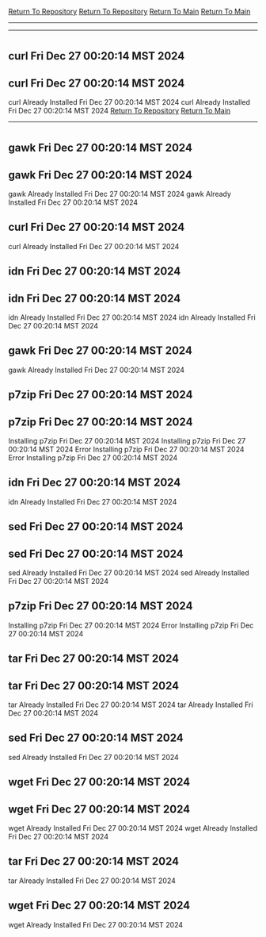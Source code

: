 [Return To Repository](https://github.com/DigitalWarrior/piholeparser/)
[Return To Repository](https://github.com/DigitalWarrior/piholeparser/)
[Return To Main](https://github.com/DigitalWarrior/piholeparser/blob/master/RecentRunLogs/Mainlog.md)
[Return To Main](https://github.com/DigitalWarrior/piholeparser/blob/master/RecentRunLogs/Mainlog.md)
____________________________________
____________________________________
# 
# 
## curl Fri Dec 27 00:20:14 MST 2024
## curl Fri Dec 27 00:20:14 MST 2024
curl Already Installed Fri Dec 27 00:20:14 MST 2024
curl Already Installed Fri Dec 27 00:20:14 MST 2024
[Return To Repository](https://github.com/DigitalWarrior/piholeparser/)
[Return To Main](https://github.com/DigitalWarrior/piholeparser/blob/master/RecentRunLogs/Mainlog.md)
____________________________________
# 
## gawk Fri Dec 27 00:20:14 MST 2024
## gawk Fri Dec 27 00:20:14 MST 2024
gawk Already Installed Fri Dec 27 00:20:14 MST 2024
gawk Already Installed Fri Dec 27 00:20:14 MST 2024
## curl Fri Dec 27 00:20:14 MST 2024
curl Already Installed Fri Dec 27 00:20:14 MST 2024
## idn Fri Dec 27 00:20:14 MST 2024
## idn Fri Dec 27 00:20:14 MST 2024
idn Already Installed Fri Dec 27 00:20:14 MST 2024
idn Already Installed Fri Dec 27 00:20:14 MST 2024
## gawk Fri Dec 27 00:20:14 MST 2024
gawk Already Installed Fri Dec 27 00:20:14 MST 2024
## p7zip Fri Dec 27 00:20:14 MST 2024
## p7zip Fri Dec 27 00:20:14 MST 2024
Installing p7zip Fri Dec 27 00:20:14 MST 2024
Installing p7zip Fri Dec 27 00:20:14 MST 2024
Error Installing p7zip Fri Dec 27 00:20:14 MST 2024
Error Installing p7zip Fri Dec 27 00:20:14 MST 2024
## idn Fri Dec 27 00:20:14 MST 2024
idn Already Installed Fri Dec 27 00:20:14 MST 2024
## sed Fri Dec 27 00:20:14 MST 2024
## sed Fri Dec 27 00:20:14 MST 2024
sed Already Installed Fri Dec 27 00:20:14 MST 2024
sed Already Installed Fri Dec 27 00:20:14 MST 2024
## p7zip Fri Dec 27 00:20:14 MST 2024
Installing p7zip Fri Dec 27 00:20:14 MST 2024
Error Installing p7zip Fri Dec 27 00:20:14 MST 2024
## tar Fri Dec 27 00:20:14 MST 2024
## tar Fri Dec 27 00:20:14 MST 2024
tar Already Installed Fri Dec 27 00:20:14 MST 2024
tar Already Installed Fri Dec 27 00:20:14 MST 2024
## sed Fri Dec 27 00:20:14 MST 2024
sed Already Installed Fri Dec 27 00:20:14 MST 2024
## wget Fri Dec 27 00:20:14 MST 2024
## wget Fri Dec 27 00:20:14 MST 2024
wget Already Installed Fri Dec 27 00:20:14 MST 2024
wget Already Installed Fri Dec 27 00:20:14 MST 2024
## tar Fri Dec 27 00:20:14 MST 2024
tar Already Installed Fri Dec 27 00:20:14 MST 2024
## wget Fri Dec 27 00:20:14 MST 2024
wget Already Installed Fri Dec 27 00:20:14 MST 2024
